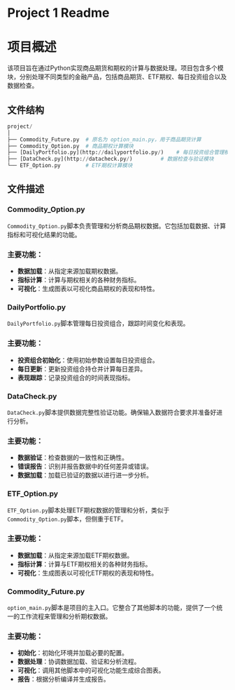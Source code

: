 # Project 1 Readme

# 项目概述

该项目旨在通过Python实现商品期货和期权的计算与数据处理。项目包含多个模块，分别处理不同类型的金融产品，包括商品期货、ETF期权、每日投资组合以及数据检查。

## 文件结构

```python
project/
│
├── Commodity_Future.py  # 原名为 option_main.py，用于商品期货计算
├── Commodity_Option.py  # 商品期权计算模块
├── [DailyPortfolio.py](http://dailyportfolio.py/)    # 每日投资组合管理模块
├── [DataCheck.py](http://datacheck.py/)         # 数据检查与验证模块
└── ETF_Option.py        # ETF期权计算模块
```

## 文件描述

### Commodity_Option.py

`Commodity_Option.py`脚本负责管理和分析商品期权数据。它包括加载数据、计算指标和可视化结果的功能。

### 主要功能：

- **数据加载**：从指定来源加载期权数据。
- **指标计算**：计算与期权相关的各种财务指标。
- **可视化**：生成图表以可视化商品期权的表现和特性。

### DailyPortfolio.py

`DailyPortfolio.py`脚本管理每日投资组合，跟踪时间变化和表现。

### 主要功能：

- **投资组合初始化**：使用初始参数设置每日投资组合。
- **每日更新**：更新投资组合持仓并计算每日差异。
- **表现跟踪**：记录投资组合的时间表现指标。

### DataCheck.py

`DataCheck.py`脚本提供数据完整性验证功能。确保输入数据符合要求并准备好进行分析。

### 主要功能：

- **数据验证**：检查数据的一致性和正确性。
- **错误报告**：识别并报告数据中的任何差异或错误。
- **数据加载**：加载已验证的数据以进行进一步分析。

### ETF_Option.py

`ETF_Option.py`脚本处理ETF期权数据的管理和分析，类似于`Commodity_Option.py`脚本，但侧重于ETF。

### 主要功能：

- **数据加载**：从指定来源加载ETF期权数据。
- **指标计算**：计算与ETF期权相关的各种财务指标。
- **可视化**：生成图表以可视化ETF期权的表现和特性。

### Commodity_Future.py

`option_main.py`脚本是项目的主入口。它整合了其他脚本的功能，提供了一个统一的工作流程来管理和分析期权数据。

### 主要功能：

- **初始化**：初始化环境并加载必要的配置。
- **数据处理**：协调数据加载、验证和分析流程。
- **可视化**：调用其他脚本中的可视化功能生成综合图表。
- **报告**：根据分析编译并生成报告。